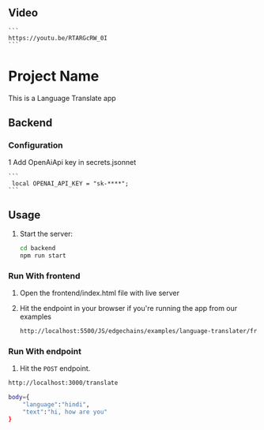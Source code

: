 ## Video

    ```
    https://youtu.be/RTARGcRW_0I
    ```

# Project Name

This is a Language Translate app

## Backend

### Configuration

1 Add OpenAiApi key in secrets.jsonnet

    ```
     local OPENAI_API_KEY = "sk-****";
    ```

## Usage

1. Start the server:

    ```bash
    cd backend
    npm run start
    ```

### Run With frontend

1. Open the frontend/index.html file with live server

2. Hit the endpoint in your browser if you're running the app from our examples

    ```bash
    http://localhost:5500/JS/edgechains/examples/language-translater/frontend/
    ```

### Run With endpoint

1. Hit the `POST` endpoint.

```bash
http://localhost:3000/translate

body={
    "language":"hindi",
    "text":"hi, how are you"
}
```
